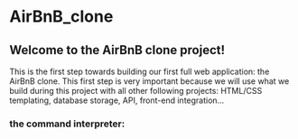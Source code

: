 # AirBnB_clone

## Welcome to the AirBnB clone project!

This is the first step towards building our first full web application: the AirBnB clone.
This first step is very important because we will use what we build during this project with all other following projects: HTML/CSS templating, database storage, API, front-end integration…

### the command interpreter:

